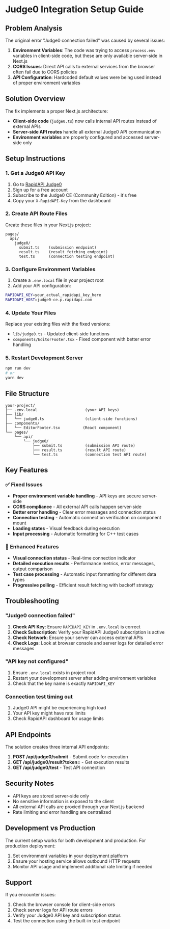 # Judge0 Integration Setup Guide

## Problem Analysis

The original error "Judge0 connection failed" was caused by several issues:

1. **Environment Variables**: The code was trying to access `process.env` variables in client-side code, but these are only available server-side in Next.js
2. **CORS Issues**: Direct API calls to external services from the browser often fail due to CORS policies
3. **API Configuration**: Hardcoded default values were being used instead of proper environment variables

## Solution Overview

The fix implements a proper Next.js architecture:

- **Client-side code** (`judge0.ts`) now calls internal API routes instead of external APIs
- **Server-side API routes** handle all external Judge0 API communication
- **Environment variables** are properly configured and accessed server-side only

## Setup Instructions

### 1. Get a Judge0 API Key

1. Go to [RapidAPI Judge0](https://rapidapi.com/judge0-official/api/judge0-ce/)
2. Sign up for a free account
3. Subscribe to the Judge0 CE (Community Edition) - it's free
4. Copy your `X-RapidAPI-Key` from the dashboard

### 2. Create API Route Files

Create these files in your Next.js project:

```
pages/
  api/
    judge0/
      submit.ts    (submission endpoint)
      result.ts    (result fetching endpoint)  
      test.ts      (connection testing endpoint)
```

### 3. Configure Environment Variables

1. Create a `.env.local` file in your project root
2. Add your API configuration:

```bash
RAPIDAPI_KEY=your_actual_rapidapi_key_here
RAPIDAPI_HOST=judge0-ce.p.rapidapi.com
```

### 4. Update Your Files

Replace your existing files with the fixed versions:

- `lib/judge0.ts` - Updated client-side functions
- `components/EditorFooter.tsx` - Fixed component with better error handling

### 5. Restart Development Server

```bash
npm run dev
# or
yarn dev
```

## File Structure

```
your-project/
├── .env.local                     (your API keys)
├── lib/
│   └── judge0.ts                  (client-side functions)
├── components/
│   └── EditorFooter.tsx          (React component)
└── pages/
    └── api/
        └── judge0/
            ├── submit.ts          (submission API route)
            ├── result.ts          (result API route)
            └── test.ts            (connection test API route)
```

## Key Features

### ✅ Fixed Issues

- **Proper environment variable handling** - API keys are secure server-side
- **CORS compliance** - All external API calls happen server-side
- **Better error handling** - Clear error messages and connection status
- **Connection testing** - Automatic connection verification on component mount
- **Loading states** - Visual feedback during execution
- **Input processing** - Automatic formatting for C++ test cases

### 🚀 Enhanced Features

- **Visual connection status** - Real-time connection indicator
- **Detailed execution results** - Performance metrics, error messages, output comparison
- **Test case processing** - Automatic input formatting for different data types
- **Progressive polling** - Efficient result fetching with backoff strategy

## Troubleshooting

### "Judge0 connection failed"

1. **Check API Key**: Ensure `RAPIDAPI_KEY` in `.env.local` is correct
2. **Check Subscription**: Verify your RapidAPI Judge0 subscription is active
3. **Check Network**: Ensure your server can access external APIs
4. **Check Logs**: Look at browser console and server logs for detailed error messages

### "API key not configured"

1. Ensure `.env.local` exists in project root
2. Restart your development server after adding environment variables
3. Check that the key name is exactly `RAPIDAPI_KEY`

### Connection test timing out

1. Judge0 API might be experiencing high load
2. Your API key might have rate limits
3. Check RapidAPI dashboard for usage limits

## API Endpoints

The solution creates three internal API endpoints:

1. **POST /api/judge0/submit** - Submit code for execution
2. **GET /api/judge0/result?token=<token>** - Get execution results
3. **GET /api/judge0/test** - Test API connection

## Security Notes

- API keys are stored server-side only
- No sensitive information is exposed to the client
- All external API calls are proxied through your Next.js backend
- Rate limiting and error handling are centralized

## Development vs Production

The current setup works for both development and production. For production deployment:

1. Set environment variables in your deployment platform
2. Ensure your hosting service allows outbound HTTP requests
3. Monitor API usage and implement additional rate limiting if needed

## Support

If you encounter issues:

1. Check the browser console for client-side errors
2. Check server logs for API route errors  
3. Verify your Judge0 API key and subscription status
4. Test the connection using the built-in test endpoint
